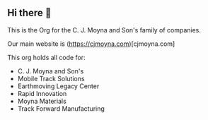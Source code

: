 ## Hi there 👋

This is the Org for the C. J. Moyna and Son's family of companies.

Our main website is (https://cjmoyna.com)[cjmoyna.com]

This org holds all code for:
- C. J. Moyna and Son's
- Mobile Track Solutions
- Earthmoving Legacy Center
- Rapid Innovation
- Moyna Materials
- Track Forward Manufacturing
